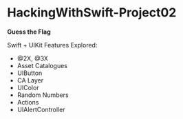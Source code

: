 # HackingWithSwift-Project02
<b>Guess the Flag</b>

<p>Swift + UIKit Features Explored:<p>
<ul>
  <li>@2X, @3X</li>
  <li>Asset Catalogues</li>
  <li>UIButton</li>
  <li>CA Layer</li>
  <li>UIColor</li>
  <li>Random Numbers</li>
  <li>Actions</li>
  <li>UIAlertController</li>
</ul>
